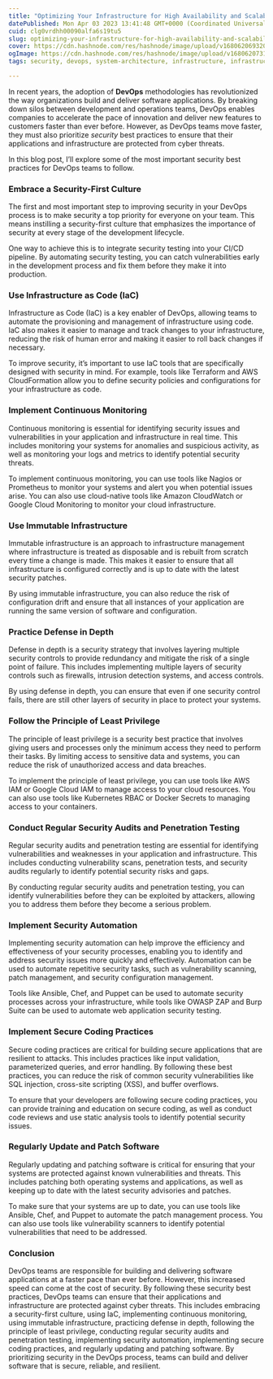 ```yaml
---
title: "Optimizing Your Infrastructure for High Availability and Scalability"
datePublished: Mon Apr 03 2023 13:41:48 GMT+0000 (Coordinated Universal Time)
cuid: clg0vrdhh00090alfa6s19tu5
slug: optimizing-your-infrastructure-for-high-availability-and-scalability
cover: https://cdn.hashnode.com/res/hashnode/image/upload/v1680620693203/423eca23-2214-4398-8e07-bde2bc777351.png
ogImage: https://cdn.hashnode.com/res/hashnode/image/upload/v1680620731178/9e63f124-32da-4dab-8128-b0a19d181278.png
tags: security, devops, system-architecture, infrastructure, infrastructure-as-code

---
```


In recent years, the adoption of **DevOps** methodologies has revolutionized the way organizations build and deliver software applications. By breaking down silos between development and operations teams, DevOps enables companies to accelerate the pace of innovation and deliver new features to customers faster than ever before. However, as DevOps teams move faster, they must also prioritize *security* best practices to ensure that their applications and infrastructure are protected from cyber threats.

In this blog post, I’ll explore some of the most important security best practices for DevOps teams to follow.

### Embrace a Security-First Culture

The first and most important step to improving security in your DevOps process is to make security a top priority for everyone on your team. This means instilling a security-first culture that emphasizes the importance of security at every stage of the development lifecycle.

One way to achieve this is to integrate security testing into your CI/CD pipeline. By automating security testing, you can catch vulnerabilities early in the development process and fix them before they make it into production.

### Use Infrastructure as Code (IaC)

Infrastructure as Code (IaC) is a key enabler of DevOps, allowing teams to automate the provisioning and management of infrastructure using code. IaC also makes it easier to manage and track changes to your infrastructure, reducing the risk of human error and making it easier to roll back changes if necessary.

To improve security, it’s important to use IaC tools that are specifically designed with security in mind. For example, tools like Terraform and AWS CloudFormation allow you to define security policies and configurations for your infrastructure as code.

### Implement Continuous Monitoring

Continuous monitoring is essential for identifying security issues and vulnerabilities in your application and infrastructure in real time. This includes monitoring your systems for anomalies and suspicious activity, as well as monitoring your logs and metrics to identify potential security threats.

To implement continuous monitoring, you can use tools like Nagios or Prometheus to monitor your systems and alert you when potential issues arise. You can also use cloud-native tools like Amazon CloudWatch or Google Cloud Monitoring to monitor your cloud infrastructure.

### Use Immutable Infrastructure

Immutable infrastructure is an approach to infrastructure management where infrastructure is treated as disposable and is rebuilt from scratch every time a change is made. This makes it easier to ensure that all infrastructure is configured correctly and is up to date with the latest security patches.

By using immutable infrastructure, you can also reduce the risk of configuration drift and ensure that all instances of your application are running the same version of software and configuration.

### Practice Defense in Depth

Defense in depth is a security strategy that involves layering multiple security controls to provide redundancy and mitigate the risk of a single point of failure. This includes implementing multiple layers of security controls such as firewalls, intrusion detection systems, and access controls.

By using defense in depth, you can ensure that even if one security control fails, there are still other layers of security in place to protect your systems.

### Follow the Principle of Least Privilege

The principle of least privilege is a security best practice that involves giving users and processes only the minimum access they need to perform their tasks. By limiting access to sensitive data and systems, you can reduce the risk of unauthorized access and data breaches.

To implement the principle of least privilege, you can use tools like AWS IAM or Google Cloud IAM to manage access to your cloud resources. You can also use tools like Kubernetes RBAC or Docker Secrets to managing access to your containers.

### Conduct Regular Security Audits and Penetration Testing

Regular security audits and penetration testing are essential for identifying vulnerabilities and weaknesses in your application and infrastructure. This includes conducting vulnerability scans, penetration tests, and security audits regularly to identify potential security risks and gaps.

By conducting regular security audits and penetration testing, you can identify vulnerabilities before they can be exploited by attackers, allowing you to address them before they become a serious problem.

### Implement Security Automation

Implementing security automation can help improve the efficiency and effectiveness of your security processes, enabling you to identify and address security issues more quickly and effectively. Automation can be used to automate repetitive security tasks, such as vulnerability scanning, patch management, and security configuration management.

Tools like Ansible, Chef, and Puppet can be used to automate security processes across your infrastructure, while tools like OWASP ZAP and Burp Suite can be used to automate web application security testing.

### Implement Secure Coding Practices

Secure coding practices are critical for building secure applications that are resilient to attacks. This includes practices like input validation, parameterized queries, and error handling. By following these best practices, you can reduce the risk of common security vulnerabilities like SQL injection, cross-site scripting (XSS), and buffer overflows.

To ensure that your developers are following secure coding practices, you can provide training and education on secure coding, as well as conduct code reviews and use static analysis tools to identify potential security issues.

### Regularly Update and Patch Software

Regularly updating and patching software is critical for ensuring that your systems are protected against known vulnerabilities and threats. This includes patching both operating systems and applications, as well as keeping up to date with the latest security advisories and patches.

To make sure that your systems are up to date, you can use tools like Ansible, Chef, and Puppet to automate the patch management process. You can also use tools like vulnerability scanners to identify potential vulnerabilities that need to be addressed.

### Conclusion

DevOps teams are responsible for building and delivering software applications at a faster pace than ever before. However, this increased speed can come at the cost of security. By following these security best practices, DevOps teams can ensure that their applications and infrastructure are protected against cyber threats. This includes embracing a security-first culture, using IaC, implementing continuous monitoring, using immutable infrastructure, practicing defense in depth, following the principle of least privilege, conducting regular security audits and penetration testing, implementing security automation, implementing secure coding practices, and regularly updating and patching software. By prioritizing security in the DevOps process, teams can build and deliver software that is secure, reliable, and resilient.